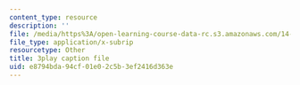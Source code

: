 ```yaml
---
content_type: resource
description: ''
file: /media/https%3A/open-learning-course-data-rc.s3.amazonaws.com/14-13-psychology-and-economics-spring-2020/e8794bda94cf01e02c5b3ef2416d363e_8WhNaFsFC8I.srt
file_type: application/x-subrip
resourcetype: Other
title: 3play caption file
uid: e8794bda-94cf-01e0-2c5b-3ef2416d363e
---
```

